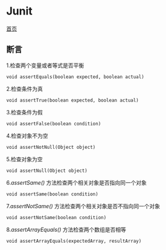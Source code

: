# Junit

[首页](http://junit.org/junit4/)

## 断言

1.检查两个变量或者等式是否平衡
    
    void assertEquals(boolean expected, boolean actual)

2.检查条件为真

    void assertTrue(boolean expected, boolean actual)

3.检查条件为假

    void assertFalse(boolean condition)

4.检查对象不为空

    void assertNotNull(Object object)

5.检查对象为空

    void assertNull(Object object)

6.*assertSame()*  方法检查两个相关对象是否指向同一个对象

    void assertSame(boolean condition)

7.*assertNotSame()*  方法检查两个相关对象是否不指向同一个对象

    void assertNotSame(boolean condition)

8.*assertArrayEquals()*  方法检查两个数组是否相等

    void assertArrayEquals(expectedArray, resultArray)

